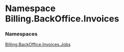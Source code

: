 # <a id="Billing_BackOffice_Invoices"></a> Namespace Billing.BackOffice.Invoices

### Namespaces

 [Billing.BackOffice.Invoices.Jobs](Billing.BackOffice.Invoices.Jobs.md)

